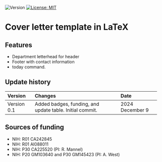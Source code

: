 ![Version](https://img.shields.io/static/v1?label=cover-letter-template-in-latex&message=0.0&color=brightcolor)
[![License: MIT](https://img.shields.io/badge/License-MIT-blue.svg)](https://opensource.org/licenses/MIT)


# Cover letter template in LaTeX

## Features

- Department letterhead for header
- Footer with contact information
- today command. 



## Update history

|Version      | Changes                                                                                                                                                                         | Date                 |
|:-----------|:------------------------------------------------------------------------------------------------------------------------------------------|:--------------------|
| Version 0.1 |   Added badges, funding, and update table.  Initial commit.                                                                                                                | 2024 December 9  |

## Sources of funding

- NIH: R01 CA242845
- NIH: R01 AI088011
- NIH: P30 CA225520 (PI: R. Mannel)
- NIH: P20 GM103640 and P30 GM145423 (PI: A. West)
